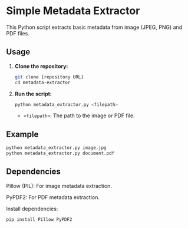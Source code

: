 # Simple Metadata Extractor

This Python script extracts basic metadata from image (JPEG, PNG) and PDF files.

## Usage

1.  **Clone the repository:**
    ```bash
    git clone [repository URL]
    cd metadata-extractor
    ```
2.  **Run the script:**
    ```bash
    python metadata_extractor.py <filepath>
    ```
    -   `<filepath>`: The path to the image or PDF file.

## Example

```bash
python metadata_extractor.py image.jpg
python metadata_extractor.py document.pdf
```
## Dependencies

Pillow (PIL): For image metadata extraction.

PyPDF2: For PDF metadata extraction.

Install dependencies:
```bash
pip install Pillow PyPDF2
```
